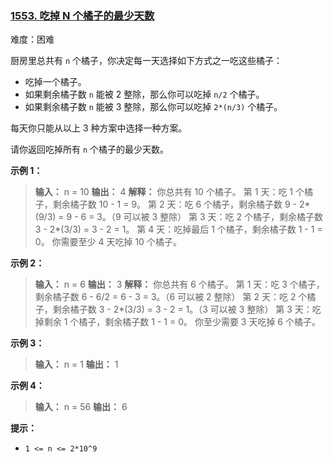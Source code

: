### [1553\. 吃掉 N 个橘子的最少天数](https://leetcode.cn/problems/minimum-number-of-days-to-eat-n-oranges/)

难度：困难

厨房里总共有 `n` 个橘子，你决定每一天选择如下方式之一吃这些橘子：

- 吃掉一个橘子。
- 如果剩余橘子数 `n` 能被 2 整除，那么你可以吃掉 `n/2` 个橘子。
- 如果剩余橘子数 `n` 能被 3 整除，那么你可以吃掉 `2*(n/3)` 个橘子。

每天你只能从以上 3 种方案中选择一种方案。

请你返回吃掉所有 `n` 个橘子的最少天数。

**示例 1：**

> **输入：** n = 10
> **输出：** 4
> **解释：** 你总共有 10 个橘子。
> 第 1 天：吃 1 个橘子，剩余橘子数 10 - 1 = 9。
> 第 2 天：吃 6 个橘子，剩余橘子数 9 - 2*(9/3) = 9 - 6 = 3。（9 可以被 3 整除）
> 第 3 天：吃 2 个橘子，剩余橘子数 3 - 2*(3/3) = 3 - 2 = 1。
> 第 4 天：吃掉最后 1 个橘子，剩余橘子数 1 - 1 = 0。
> 你需要至少 4 天吃掉 10 个橘子。

**示例 2：**

> **输入：** n = 6
> **输出：** 3
> **解释：** 你总共有 6 个橘子。
> 第 1 天：吃 3 个橘子，剩余橘子数 6 - 6/2 = 6 - 3 = 3。（6 可以被 2 整除）
> 第 2 天：吃 2 个橘子，剩余橘子数 3 - 2*(3/3) = 3 - 2 = 1。（3 可以被 3 整除）
> 第 3 天：吃掉剩余 1 个橘子，剩余橘子数 1 - 1 = 0。
> 你至少需要 3 天吃掉 6 个橘子。

**示例 3：**

> **输入：** n = 1
> **输出：** 1

**示例 4：**

> **输入：** n = 56
> **输出：** 6

**提示：**

- `1 <= n <= 2*10^9`
